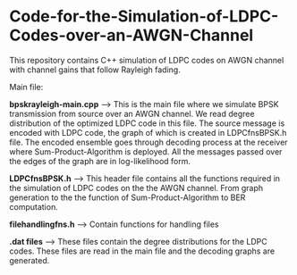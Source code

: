 # Code-for-the-Simulation-of-LDPC-Codes-over-an-AWGN-Channel
This repository contains C++ simulation of LDPC codes on AWGN channel with channel gains that follow Rayleigh fading.

Main file:

**bpskrayleigh-main.cpp** --> This is the main file where we simulate BPSK transmission from source over an AWGN channel.
We read degree distribution of the optimized LDPC code in this file. The source message is encoded with LDPC code,
the graph of which is created in LDPCfnsBPSK.h file. The encoded ensemble goes through decoding process at the receiver
where Sum-Product-Algorithm is deployed. All the messages passed over the edges of the graph are in log-likelihood form.

**LDPCfnsBPSK.h** --> This header file contains all the functions required in the simulation of LDPC codes on the the AWGN
channel. From graph generation to the the function of Sum-Product-Algorithm to BER computation.

**filehandlingfns.h** --> Contain functions for handling files

**.dat files** --> These files contain the degree distributions for the LDPC codes. These files are read in the main file and
the decoding graphs are generated.
